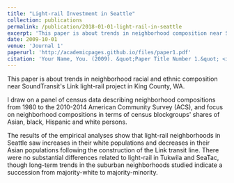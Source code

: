 ```yaml
---
title: "Light-rail Investment in Seattle"
collection: publications
permalink: /publication/2018-01-01-light-rail-in-seattle
excerpt: 'This paper is about trends in neighborhood composition near SoundTransit's Link'
date: 2009-10-01
venue: 'Journal 1'
paperurl: 'http://academicpages.github.io/files/paper1.pdf'
citation: 'Your Name, You. (2009). &quot;Paper Title Number 1.&quot; <i>Journal 1</i>. 1(1).'
---
```


This paper is about trends in neighborhood racial and ethnic composition near SoundTransit's Link light-rail project in King County, WA. 

I draw on a panel of census data describing neighborhood compositions from 1980 to the 2010-2014 American Community Survey (ACS), and focus on neighborhood compositions in terms of census blockgroups' shares of Asian, black, Hispanic and white persons. 

The results of the empirical analyses show that light-rail neighborhoods in Seattle saw increases in their white populations and decreases in their Asian populations following the construction of the Link transit line. There were no substantial differences related to light-rail in Tukwila and SeaTac, though long-term trends in the suburban neighborhoods studied indicate a succession from majority-white to majority-minority.


